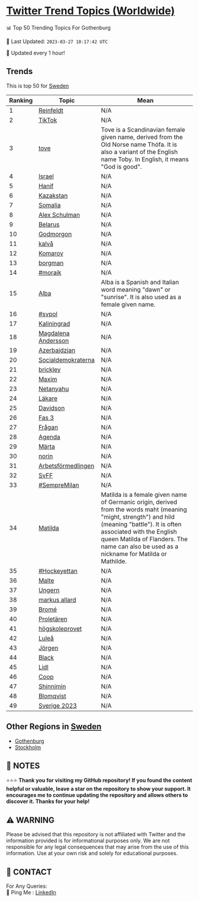 [Twitter Trend Topics (Worldwide)](https://github.com/ErcinDedeoglu/Twitter-Trend-Topics)
==========


📊 Top 50 Trending Topics For Gothenburg

📆 Last Updated: `2023-03-27 10:17:42 UTC`

🔧 Updated every 1 hour!


## Trends

This is top 50 for [Sweden](</Sweden>)

| Ranking | Topic | Mean |
| ------- | ------------ | ------------ |
| 1 | [Reinfeldt](http://twitter.com/search?q=Reinfeldt) | N/A |
| 2 | [TikTok](http://twitter.com/search?q=TikTok) | N/A |
| 3 | [tove](http://twitter.com/search?q=tove) | Tove is a Scandinavian female given name, derived from the Old Norse name Thófa. It is also a variant of the English name Toby. In English, it means "God is good". |
| 4 | [Israel](http://twitter.com/search?q=Israel) | N/A |
| 5 | [Hanif](http://twitter.com/search?q=Hanif) | N/A |
| 6 | [Kazakstan](http://twitter.com/search?q=Kazakstan) | N/A |
| 7 | [Somalia](http://twitter.com/search?q=Somalia) | N/A |
| 8 | [Alex Schulman](http://twitter.com/search?q=Alex+Schulman) | N/A |
| 9 | [Belarus](http://twitter.com/search?q=Belarus) | N/A |
| 10 | [Godmorgon](http://twitter.com/search?q=Godmorgon) | N/A |
| 11 | [kalvå](http://twitter.com/search?q=kalv%c3%a5) | N/A |
| 12 | [Komarov](http://twitter.com/search?q=Komarov) | N/A |
| 13 | [borgman](http://twitter.com/search?q=borgman) | N/A |
| 14 | [#moraik](http://twitter.com/search?q=%23moraik) | N/A |
| 15 | [Alba](http://twitter.com/search?q=Alba) | Alba is a Spanish and Italian word meaning "dawn" or "sunrise". It is also used as a female given name. |
| 16 | [#svpol](http://twitter.com/search?q=%23svpol) | N/A |
| 17 | [Kaliningrad](http://twitter.com/search?q=Kaliningrad) | N/A |
| 18 | [Magdalena Andersson](http://twitter.com/search?q=Magdalena+Andersson) | N/A |
| 19 | [Azerbajdzjan](http://twitter.com/search?q=Azerbajdzjan) | N/A |
| 20 | [Socialdemokraterna](http://twitter.com/search?q=Socialdemokraterna) | N/A |
| 21 | [brickley](http://twitter.com/search?q=brickley) | N/A |
| 22 | [Maxim](http://twitter.com/search?q=Maxim) | N/A |
| 23 | [Netanyahu](http://twitter.com/search?q=Netanyahu) | N/A |
| 24 | [Läkare](http://twitter.com/search?q=L%c3%a4kare) | N/A |
| 25 | [Davidson](http://twitter.com/search?q=Davidson) | N/A |
| 26 | [Fas 3](http://twitter.com/search?q=Fas+3) | N/A |
| 27 | [Frågan](http://twitter.com/search?q=Fr%c3%a5gan) | N/A |
| 28 | [Agenda](http://twitter.com/search?q=Agenda) | N/A |
| 29 | [Märta](http://twitter.com/search?q=M%c3%a4rta) | N/A |
| 30 | [norin](http://twitter.com/search?q=norin) | N/A |
| 31 | [Arbetsförmedlingen](http://twitter.com/search?q=Arbetsf%c3%b6rmedlingen) | N/A |
| 32 | [SvFF](http://twitter.com/search?q=SvFF) | N/A |
| 33 | [#SempreMilan](http://twitter.com/search?q=%23SempreMilan) | N/A |
| 34 | [Matilda](http://twitter.com/search?q=Matilda) | Matilda is a female given name of Germanic origin, derived from the words maht (meaning "might, strength") and hild (meaning "battle"). It is often associated with the English queen Matilda of Flanders. The name can also be used as a nickname for Matilda or Mathilde. |
| 35 | [#Hockeyettan](http://twitter.com/search?q=%23Hockeyettan) | N/A |
| 36 | [Malte](http://twitter.com/search?q=Malte) | N/A |
| 37 | [Ungern](http://twitter.com/search?q=Ungern) | N/A |
| 38 | [markus allard](http://twitter.com/search?q=markus+allard) | N/A |
| 39 | [Bromé](http://twitter.com/search?q=Brom%c3%a9) | N/A |
| 40 | [Proletären](http://twitter.com/search?q=Prolet%c3%a4ren) | N/A |
| 41 | [högskoleprovet](http://twitter.com/search?q=h%c3%b6gskoleprovet) | N/A |
| 42 | [Luleå](http://twitter.com/search?q=Lule%c3%a5) | N/A |
| 43 | [Jörgen](http://twitter.com/search?q=J%c3%b6rgen) | N/A |
| 44 | [Black](http://twitter.com/search?q=Black) | N/A |
| 45 | [Lidl](http://twitter.com/search?q=Lidl) | N/A |
| 46 | [Coop](http://twitter.com/search?q=Coop) | N/A |
| 47 | [Shinnimin](http://twitter.com/search?q=Shinnimin) | N/A |
| 48 | [Blomqvist](http://twitter.com/search?q=Blomqvist) | N/A |
| 49 | [Sverige 2023](http://twitter.com/search?q=Sverige+2023) | N/A |



## Other Regions in [Sweden](</Sweden>)

* [Gothenburg](</Sweden/Gothenburg.md>)
* [Stockholm](</Sweden/Stockholm.md>)



## 📝 NOTES

⭐⭐⭐ **Thank you for visiting my GitHub repository! If you found the content helpful or valuable, leave a star on the repository to show your support. It encourages me to continue updating the repository and allows others to discover it. Thanks for your help!**


## ⚠️ WARNING

Please be advised that this repository is not affiliated with Twitter and the information provided is for informational purposes only. We are not responsible for any legal consequences that may arise from the use of this information. Use at your own risk and solely for educational purposes.


## 📨 CONTACT

 For Any Queries:  
            🏓 Ping Me : [LinkedIn](https://www.linkedin.com/in/ercindedeoglu/)
